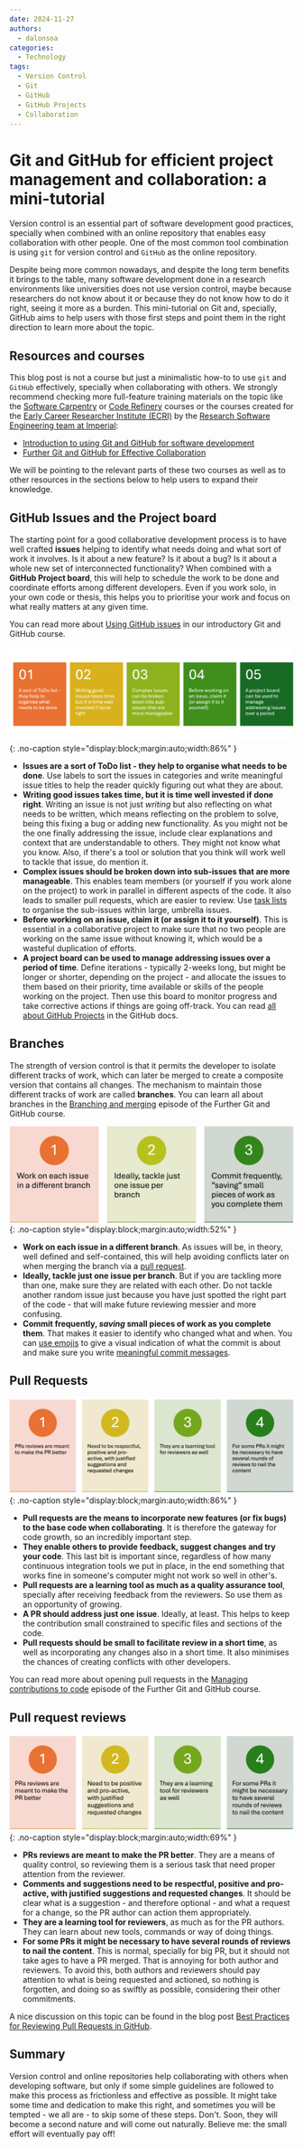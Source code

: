 ```yaml
---
date: 2024-11-27
authors:
  - dalonsoa
categories:
  - Technology
tags:
  - Version Control
  - Git
  - GitHub
  - GitHub Projects
  - Collaboration
---
```


# Git and GitHub for efficient project management and collaboration: a mini-tutorial

Version control is an essential part of software development good practices, specially when combined with an online repository that enables easy collaboration with other people. One of the most common tool combination is using `git` for version control and `GitHub` as the online repository.

Despite being more common nowadays, and despite the long term benefits it brings to the table, many software development done in a research environments like universities does not use version control, maybe because researchers do not know about it or because they do not know how to do it right, seeing it more as a burden. This mini-tutorial on Git and, specially, GitHub aims to help users with those first steps and point them in the right direction to learn more about the topic.

<!-- more -->

## Resources and courses

This blog post is not a course but just a minimalistic how-to to use `git` and `GitHub` effectively, specially when collaborating with others. We strongly recommend checking more full-feature training materials on the topic like the [Software Carpentry](https://software-carpentry.org/) or [Code Refinery](https://coderefinery.org/lessons/) courses or the courses created for the [Early Career Researcher Institute (ECRI)](https://www.imperial.ac.uk/students/academic-support/graduate-school/professional-development/doctoral-students/research-computing-data-science/courses/) by the [Research Software Engineering team at Imperial](https://www.imperial.ac.uk/admin-services/ict/self-service/research-support/rcs/service-offering/research-software-engineering/):

- [Introduction to using Git and GitHub for software development](https://imperialcollegelondon.github.io/introductory_grad_school_git_course/)
- [Further Git and GitHub for Effective Collaboration](https://imperialcollegelondon.github.io/intermediate_grad_school_git_course/)

We will be pointing to the relevant parts of these two courses as well as to other resources in the sections below to help users to expand their knowledge.

## GitHub Issues and the Project board

The starting point for a good collaborative development process is to have well crafted **issues** helping to identify what needs doing and what sort of work it involves. Is it about a new feature? Is it about a bug? Is it about a whole new set of interconnected functionality? When combined with a **GitHub Project board**, this will help to schedule the work to be done and coordinate efforts among different developers. Even if you work solo, in your own code or thesis, this helps you to prioritise your work and focus on what really matters at any given time.

You can read more about [Using GitHub issues](https://imperialcollegelondon.github.io/introductory_grad_school_git_course/l3-01-issues/index.html) in our introductory Git and GitHub course.

![Key points for working with issues.](images/tutorial_git_github/issues.png){: .no-caption style="display:block;margin:auto;width:86%" }

- **Issues are a sort of ToDo list - they help to organise what needs to be done**. Use labels to sort the issues in categories and write meaningful issue titles to help the reader quickly figuring out what they are about.
- **Writing good issues takes time, but it is time well invested if done right**. Writing an issue is not just _writing_ but also reflecting on what needs to be written, which means reflecting on the problem to solve, being this fixing a bug or adding new functionality. As you might not be the one finally addressing the issue, include clear explanations and context that are understandable to others. They might not know what you know. Also, if there's a tool or solution that you think will work well to tackle that issue, do mention it.
- **Complex issues should be broken down into sub-issues that are more manageable**. This enables team members (or yourself if you work alone on the project) to work in parallel in different aspects of the code. It also leads to smaller pull requests, which are easier to review. Use [task lists](https://docs.github.com/en/get-started/writing-on-github/working-with-advanced-formatting/about-task-lists) to organise the sub-issues within large, umbrella issues.
- **Before working on an issue, claim it (or assign it to it yourself)**. This is essential in a collaborative project to make sure that no two people are working on the same issue without knowing it, which would be a wasteful duplication of efforts.
- **A project board can be used to manage addressing issues over a period of time**. Define iterations - typically 2-weeks long, but might be longer or shorter, depending on the project - and allocate the issues to them based on their priority, time available or skills of the people working on the project. Then use this board to monitor progress and take corrective actions if things are going off-track. You can read [all about GitHub Projects](https://docs.github.com/en/issues/planning-and-tracking-with-projects) in the GitHub docs.

## Branches

The strength of version control is that it permits the developer to isolate different tracks of work, which can later be merged to create a composite version that contains all changes. The mechanism to maintain those different tracks of work are called **branches**. You can learn all about branches in the [Branching and merging](https://imperialcollegelondon.github.io/intermediate_grad_school_git_course/02-branching_merging/index.html) episode of the Further Git and GitHub course.

![Key points for working with branches.](images/tutorial_git_github/branches.png){: .no-caption style="display:block;margin:auto;width:52%" }

- **Work on each issue in a different branch**. As issues will be, in theory, well defined and self-contained, this will help avoiding conflicts later on when merging the branch via a [pull request](#pull-requests).
- **Ideally, tackle just one issue per branch**. But if you are tackling more than one, make sure they are related with each other. Do not tackle another random issue just because you have just spotted the right part of the code - that will make future reviewing messier and more confusing.
- **Commit frequently, _saving_ small pieces of work as you complete them**. That makes it easier to identify who changed what and when. You can [use emojis](https://gitmoji.dev/) to give a visual indication of what the commit is about and make sure you write [meaningful commit messages](https://www.freecodecamp.org/news/how-to-write-better-git-commit-messages/).

## Pull Requests

![Key points for the creation of PR.](images/tutorial_git_github/pull_requests.png){: .no-caption style="display:block;margin:auto;width:86%" }

- **Pull requests are the means to incorporate new features (or fix bugs) to the base code when collaborating**. It is therefore the gateway for code growth, so an incredibly important step.
- **They enable others to provide feedback, suggest changes and try your code**. This last bit is important since, regardless of how many continuous integration tools we put in place, in the end something that works fine in someone's computer might not work so well in other's.
- **Pull requests are a learning tool as much as a quality assurance tool**, specially after receiving feedback from the reviewers. So use them as an opportunity of growing.
- **A PR should address just one issue**. Ideally, at least. This helps to keep the contribution small constrained to specific files and sections of the code.
- **Pull requests should be small to facilitate review in a short time**, as well as incorporating any changes also in a short time. It also minimises the chances of creating conflicts with other developers.

You can read more about opening pull requests in the [Managing contributions to code](https://imperialcollegelondon.github.io/intermediate_grad_school_git_course/06-managing_contributions/index.html) episode of the Further Git and GitHub course.

## Pull request reviews

![Key points for PR reviews.](images/tutorial_git_github/reviews.png){: .no-caption style="display:block;margin:auto;width:69%" }

- **PRs reviews are meant to make the PR better**. They are a means of quality control, so reviewing them is a serious task that need proper attention from the reviewer.
- **Comments and suggestions need to be respectful, positive and pro-active, with justified suggestions and requested changes**. It should be clear what is a suggestion - and therefore optional - and what a request for a change, so the PR author can action them appropriately.
- **They are a learning tool for reviewers**, as much as for the PR authors. They can learn about new tools, commands or way of doing things.
- **For some PRs it might be necessary to have several rounds of reviews to nail the content**. This is normal, specially for big PR, but it should not take ages to have a PR merged. That is annoying for both author and reviewers. To avoid this, both authors and reviewers should pay attention to what is being requested and actioned, so nothing is forgotten, and doing so as swiftly as possible, considering their other commitments.

A nice discussion on this topic can be found in the blog post [Best Practices for Reviewing Pull Requests in GitHub](https://rewind.com/blog/best-practices-for-reviewing-pull-requests-in-github/).

## Summary

Version control and online repositories help collaborating with others when developing software, but only if some simple guidelines are followed to make this process as frictionless and effective as possible. It might take some time and dedication to make this right, and sometimes you will be tempted - we all are - to skip some of these steps. Don't. Soon, they will become a second nature and will come out naturally. Believe me: the small effort will eventually pay off!
